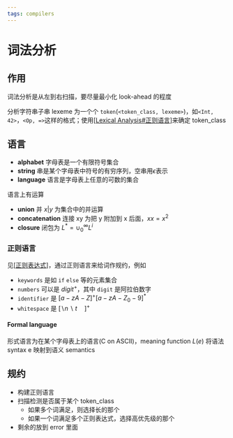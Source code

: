 ```yaml
---
tags: compilers
---
```


# 词法分析

## 作用

词法分析是从左到右扫描，要尽量最小化 look-ahead 的程度

分析字符串子串 lexeme 为一个个 `token`(`<token_class, lexeme>`)，如`<Int, 42>`，`<Op, =>`这样的格式；使用[[Lexical Analysis#正则语言]]来确定 token_class

## 语言

- **alphabet** 字母表是一个有限符号集合
- **string** 串是某个字母表中符号的有穷序列，空串用$\epsilon$表示
- **language** 语言是字母表上任意的可数的集合

语言上有运算

- **union** 并 $x|y$ 为集合中的并运算
- **concatenation** 连接 xy 为把 y 附加到 x 后面，$xx=x^2$
- **closure** 闭包为 $L^*=\cup_0^\infty L^i$

### 正则语言

见[[正则表达式]]，通过正则语言来给词作规约，例如

- `keywords` 是如 `if` `else` 等的元素集合
- `numbers` 可以是 $digit^+$，其中 `digit` 是阿拉伯数字
- `identifier` 是 $[a-zA-Z]^+[a-zA-Z_0-9]^*$
- `whitespace` 是 $[\backslash n \backslash t\quad]^+$

#### Formal language

形式语言为在某个字母表上的语言(C on ASCII)，meaning function $L(e)$ 将语法 syntax e 映射到语义 semantics

## 规约

- 构建正则语言
- 扫描检测是否属于某个 token_class
  - 如果多个词满足，则选择长的那个
  - 如果一个词满足多个正则表达式，选择高优先级的那个
- 剩余的放到 error 里面

[//begin]: # "Autogenerated link references for markdown compatibility"
[Lexical Analysis#正则语言]: <Lexical Analysis.md> "词法分析"
[正则表达式]: ../../python/modules/正则表达式.md "正则表达式"
[//end]: # "Autogenerated link references"
